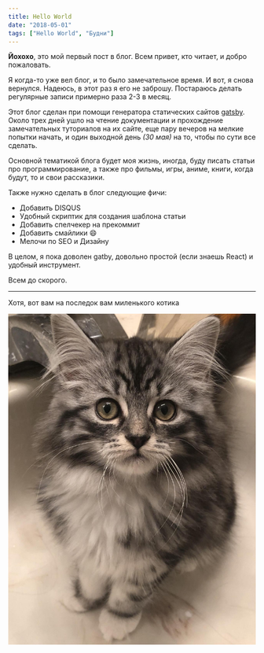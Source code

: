 ```yaml
---
title: Hello World
date: "2018-05-01"
tags: ["Hello World", "Будни"]
---
```


__Йохохо__, это мой первый пост в блог. Всем привет, кто читает, и добро пожаловать.

Я когда-то уже вел блог, и то было замечательное время. И вот, я снова вернулся.
Надеюсь, в этот раз я его не заброшу. Постараюсь делать регулярные записи примерно раза 2-3 в месяц.

Этот блог сделан при помощи генератора статических сайтов [gatsby](http://gatsbyjs.org/). Около трех дней ушло на чтение документации и прохождение замечательных туториалов на их сайте, еще пару вечеров на мелкие попытки начать, и один выходной день *(30 мая)* на то, чтобы по сути все сделать.

Основной тематикой блога будет моя жизнь, иногда, буду писать статьи про программирование, а также про фильмы, игры, аниме, книги, когда будут, то и свои рассказики.

Также нужно сделать в блог следующие фичи:

+ Добавить DISQUS
+ Удобный скриптик для создания шаблона статьи
+ Добавить спелчекер на прекоммит
+ Добавить смайлики :smile:
+ Мелочи по SEO и Дизайну

В целом, я пока доволен gatby, довольно простой (если знаешь React) и удобный инструмент.

Всем до скорого.

------
Хотя, вот вам на последок вам миленького котика

![A Cat](./cat.jpg)